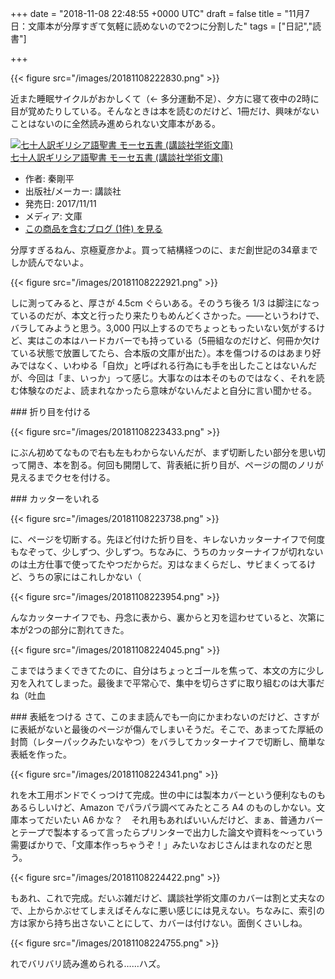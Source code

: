 
+++
date = "2018-11-08 22:48:55 +0000 UTC"
draft = false
title = "11月7日：文庫本が分厚すぎて気軽に読めないので2つに分割した"
tags = ["日記","読書"]

+++


{{< figure src="/images/20181108222830.png"  >}}

近また睡眠サイクルがおかしくて（← 多分運動不足）、夕方に寝て夜中の2時に目が覚めたりしている。そんなときは本を読むのだけど、1冊だけ、興味がないことはないのに全然読み進められない文庫本がある。<div class="hatena-asin-detail"><a href="http://www.amazon.co.jp/exec/obidos/ASIN/406292465X/bestylesnet-22/"><img src="https://images-fe.ssl-images-amazon.com/images/I/51m4ZUwu11L._SL160_.jpg" class="hatena-asin-detail-image" alt="七十人訳ギリシア語聖書 モーセ五書 (講談社学術文庫)" title="七十人訳ギリシア語聖書 モーセ五書 (講談社学術文庫)"/></a><div class="hatena-asin-detail-info"><a href="http://www.amazon.co.jp/exec/obidos/ASIN/406292465X/bestylesnet-22/">七十人訳ギリシア語聖書 モーセ五書 (講談社学術文庫)</a><ul><li><span class="hatena-asin-detail-label">作者:</span> 秦剛平</li><li><span class="hatena-asin-detail-label">出版社/メーカー:</span> 講談社</li><li><span class="hatena-asin-detail-label">発売日:</span> 2017/11/11</li><li><span class="hatena-asin-detail-label">メディア:</span> 文庫</li><li><a href="http://d.hatena.ne.jp/asin/406292465X/bestylesnet-22" target="_blank">この商品を含むブログ (1件) を見る</a></li></ul></div><div class="hatena-asin-detail-foot"></div></div>分厚すぎるねん、京極夏彦かよ。買って結構経つのに、まだ創世記の34章までしか読んでないよ。

{{< figure src="/images/20181108222921.png"  >}}

しに測ってみると、厚さが 4.5cm ぐらいある。そのうち後ろ 1/3 は脚注になっているのだが、本文と行ったり来たりもめんどくさかった。――というわけで、バラしてみようと思う。3,000 円以上するのでちょっともったいない気がするけど、実はこの本はハードカバーでも持っている（5冊組なのだけど、何冊か欠けている状態で放置してたら、合本版の文庫が出た）。本を傷つけるのはあまり好みではなく、いわゆる「自炊」と呼ばれる行為にも手を出したことはないんだが、今回は「ま、いっか」って感じ。大事なのは本そのものではなく、それを読む体験なのだよ、読まれなかったら意味がないんだよと自分に言い聞かせる。

<div class="section">
    ### 折り目を付ける
    

{{< figure src="/images/20181108223433.png"  >}}

にぶん初めてなもので右も左もわからないんだが、まず切断したい部分を思い切って開き、本を割る。何回も開閉して、背表紙に折り目が、ページの間のノリが見えるまでクセを付ける。

</div>
<div class="section">
    ### カッターをいれる
    

{{< figure src="/images/20181108223738.png"  >}}

に、ページを切断する。先ほど付けた折り目を、キレないカッターナイフで何度もなぞって、少しずつ、少しずつ。ちなみに、うちのカッターナイフが切れないのは土方仕事で使ってたやつだからだ。刃はなまくらだし、サビまくってるけど、うちの家にはこれしかない（

{{< figure src="/images/20181108223954.png"  >}}

んなカッターナイフでも、丹念に表から、裏からと刃を這わせていると、次第に本が2つの部分に割れてきた。

{{< figure src="/images/20181108224045.png"  >}}

こまではうまくできてたのに、自分はちょっとゴールを焦って、本文の方に少し刃を入れてしまった。最後まで平常心で、集中を切らさずに取り組むのは大事だね（吐血

</div>
<div class="section">
    ### 表紙をつける
    さて、このまま読んでも一向にかまわないのだけど、さすがに表紙がないと最後のページが傷んでしまいそうだ。そこで、あまってた厚紙の封筒（レターパックみたいなやつ）をバラしてカッターナイフで切断し、簡単な表紙を作った。

{{< figure src="/images/20181108224341.png"  >}}

れを木工用ボンドでくっつけて完成。世の中には製本カバーという便利なものもあるらしいけど、Amazon でパラパラ調べてみたところ A4 のものしかない。文庫本ってだいたい A6 かな？　それ用もあればいいんだけど、まぁ、普通カバーとテープで製本するって言ったらプリンターで出力した論文や資料を～っていう需要ばかりで、「文庫本作っちゃうぞ！」みたいなおじさんはまれなのだと思う。

{{< figure src="/images/20181108224422.png"  >}}

もあれ、これで完成。だいぶ雑だけど、講談社学術文庫のカバーは割と丈夫なので、上からかぶせてしまえばそんなに悪い感じには見えない。ちなみに、索引の方は家から持ち出さないことにして、カバーは付けない。面倒くさいしね。

{{< figure src="/images/20181108224755.png"  >}}

れでバリバリ読み進められる……ハズ。

</div>

